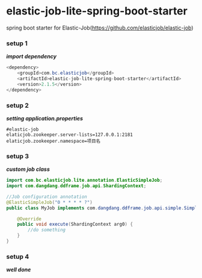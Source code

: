 # elastic-job-lite-spring-boot-starter
spring boot starter for Elastic-Job(https://github.com/elasticjob/elastic-job)

### setup 1
***import dependency***
```java
<dependency>
    <groupId>com.bc.elasticjob</groupId>
    <artifactId>elastic-job-lite-spring-boot-starter</artifactId>
    <version>2.1.5</version>
</dependency>
```
### setup 2
***setting application.properties***
```
#elastic-job
elaticjob.zookeeper.server-lists=127.0.0.1:2181
elaticjob.zookeeper.namespace=项目名
```
### setup 3
***custom job class***
```java
import com.bc.elasticjob.lite.annotation.ElasticSimpleJob;
import com.dangdang.ddframe.job.api.ShardingContext;

//Job configuration annotation
@ElasticSimpleJob("0 * * * * ?")
public class MyJob implements com.dangdang.ddframe.job.api.simple.SimpleJob {

    @Override
    public void execute(ShardingContext arg0) {
        //do something
    }
}
```

### setup 4
***well done***
